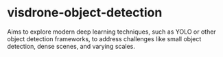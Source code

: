 # visdrone-object-detection
Aims to explore modern deep learning techniques, such as YOLO or other object detection frameworks, to address challenges like small object detection, dense scenes, and varying scales.
